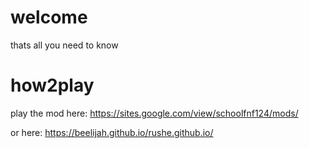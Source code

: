# welcome
thats all you need to know

# how2play
play the mod here: https://sites.google.com/view/schoolfnf124/mods/
                                                                                                             
or here: https://beelijah.github.io/rushe.github.io/